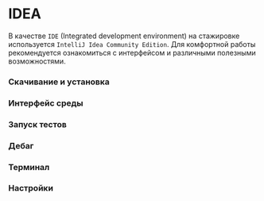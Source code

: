 # IDEA

В качестве `IDE` (Integrated development environment) на стажировке
используется `IntelliJ Idea Community Edition`. Для комфортной работы
рекомендуется ознакомиться с интерфейсом и различными полезными
возможностями.

### Скачивание и установка

### Интерфейс среды

### Запуск тестов

### Дебаг

### Терминал

### Настройки